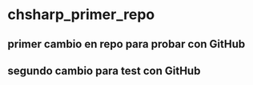 # chsharp_primer_repo

## primer cambio en repo para probar con GitHub

## segundo cambio para test con GitHub